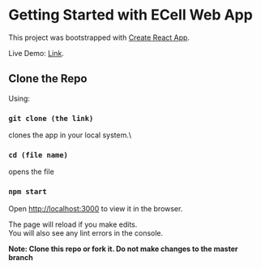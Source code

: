 # Getting Started with ECell Web App

This project was bootstrapped with [Create React App](https://github.com/facebook/create-react-app).

Live Demo: [Link](https://adarshgdaniel.github.io/React-ecell-website/).

## Clone the Repo

Using:

### `git clone (the link)`

clones the app in your local system.\

### `cd (file name)`

opens the file

### `npm start`
Open [http://localhost:3000](http://localhost:3000) to view it in the browser.

The page will reload if you make edits.\
You will also see any lint errors in the console.

**Note: Clone this repo or fork it. Do not make changes to the master branch**
